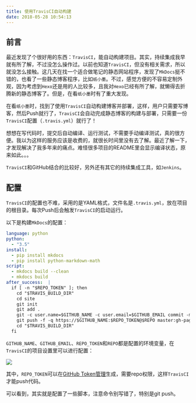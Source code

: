 ```yaml
---
title: 使用TravisCI自动构建
date: 2018-05-28 10:54:13
---
```


## 前言

最近发现了个很好用的东西：`TravisCI`，能自动构建项目。其实，持续集成我早就有所了解，不过没怎么操作过。以前也知道`TravisCI`，但没有相关需求，所以就没怎么接触。这几天在找一个适合做笔记的静态网站程序，发现了`MkDocs`挺不错的，也看了一些静态博客程序，比如`纸小墨`。不过，感觉方便的不容易定制外观，因为考虑到`Hexo`还是用的人比较多，且我对`Hexo`已经有所了解，就懒得去折腾新的静态博客了。但是，在看`纸小墨`时有了重大发现。

<!-- more -->

在看`纸小墨`时，找到了使用`TravisCI`自动构建博客并部署，这样，用户只需要写博客，然后Push就行了，`TravisCI`会自动完成静态博客的构建与部署，只需要一份`TravisCI`配置（`.travis.yml`）就行了！

想想在写代码时，提交后自动编译、运行测试，不需要手动编译测试，真的很方便。我以为这样的服务应该是收费的，就很长时间里没有去了解。最近了解一下，才发现解决了我多年来的痛点。难怪很多项目的README里会显示编译状态，原来如此。。。

`TravisCI`和GitHub结合的比较好，另外还有其它的持续集成工具，如`Jenkins`。

## 配置

`TravisCI`的配置也不难，采用的是YAML格式，文件名是`.travis.yml`，放在项目的根目录。每次Push后会触发`TravisCI`的启动运行。

以下是构建`MkDocs`的配置：

``` YAML
language: python
python: 
  - "3.5"
install: 
  - pip install mkdocs
  - pip install python-markdown-math
script: 
  - mkdocs build --clean
  - mkdocs build
after_success:  |
  if [ -n "$REPO_TOKEN" ]; then
    cd "$TRAVIS_BUILD_DIR"
    cd site
    git init
    git add .
    git -c user.name=$GITHUB_NAME -c user.email=$GITHUB_EMAIL commit -m "Auto Deployment"
    git push -f -q https://$GITHUB_NAME:$REPO_TOKEN@$REPO master:gh-pages
    cd "$TRAVIS_BUILD_DIR"
  fi
```

`GITHUB_NAME`、`GITHUB_EMAIL`、`REPO_TOKEN`和`REPO`都是配置的环境变量，在`TravisCI`的项目设置里可以进行配置：

![](https://img-1256819794.cos.ap-beijing.myqcloud.com/20180528111946.png)

其中，`REPO_TOKEN`可以在[GitHub Token管理](https://github.com/settings/tokens)生成，需要repo权限，这样`TravisCI`才能push代码。

可以看到，其实就是配置了一些脚本，注意命令别写错了，特别是git push。
